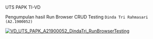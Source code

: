 UTS PAPK TI-VD

Pengumpulan hasil Run Browser CRUD Testing `Dinda Tri Rahmasari (A2.1900052)`

[![VD_UTS_PAPK_A21900052_DindaTri_RunBrowserTesting](https://res.cloudinary.com/marcomontalbano/image/upload/v1637389797/video_to_markdown/images/google-drive--1nnswMJRMrOt5zR0BdT7rweTvMV3da1IR-c05b58ac6eb4c4700831b2b3070cd403.jpg)](https://drive.google.com/file/d/1nnswMJRMrOt5zR0BdT7rweTvMV3da1IR/view?usp=sharing "VD_UTS_PAPK_A21900052_DindaTri_RunBrowserTesting")